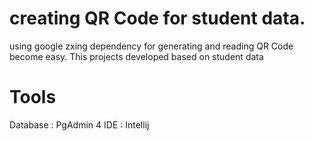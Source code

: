 # creating QR Code for student data.
using google zxing dependency for generating and reading QR Code become easy.
This projects developed based on student data 


# Tools
Database : PgAdmin 4
IDE : Intellij

